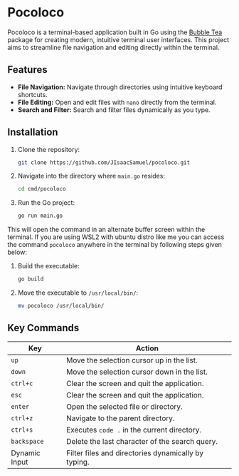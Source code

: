 # Pocoloco

Pocoloco is a terminal-based application built in Go using the [Bubble Tea](https://github.com/charmbracelet/bubbletea) package for creating modern, intuitive terminal user interfaces. This project aims to streamline file navigation and editing directly within the terminal.

## Features
- **File Navigation:** Navigate through directories using intuitive keyboard shortcuts.
- **File Editing:** Open and edit files with `nano` directly from the terminal.
- **Search and Filter:** Search and filter files dynamically as you type.

## Installation
1. Clone the repository:
   ```bash
   git clone https://github.com/JIsaacSamuel/pocoloco.git

2. Navigate into the directory where `main.go` resides:
   ```bash
   cd cmd/pocoloco

3. Run the Go project:
   ```bash
   go run main.go

This will open the command in an alternate buffer screen within the terminal. If you are using WSL2 with ubuntu distro like me you can access the command `pocoloco` anywhere in the terminal by following steps given below:
1. Build the executable:
    ```bash 
    go build
2. Move the executable to `/usr/local/bin/`:
    ```bash
    mv pocoloco /usr/local/bin/

## Key Commands

| Key           | Action                                            |
|---------------|---------------------------------------------------|
| `up`          | Move the selection cursor up in the list.         |
| `down`        | Move the selection cursor down in the list.       |
| `ctrl+c`      | Clear the screen and quit the application.        |
| `esc`         | Clear the screen and quit the application.        |
| `enter`       | Open the selected file or directory.              |
| `ctrl+z`      | Navigate to the parent directory.                 |
| `ctrl+s`      | Executes `code .` in the current directory.       |
| `backspace`   | Delete the last character of the search query.    |
| Dynamic Input | Filter files and directories dynamically by typing. |
